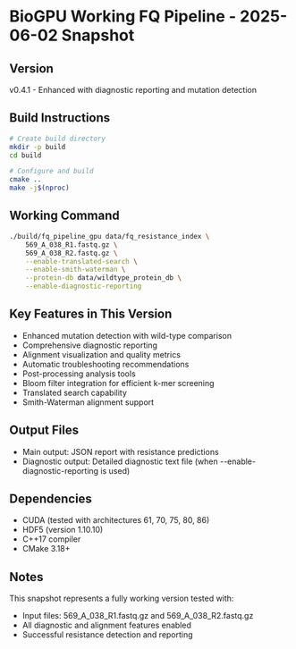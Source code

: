 # BioGPU Working FQ Pipeline - 2025-06-02 Snapshot

## Version
v0.4.1 - Enhanced with diagnostic reporting and mutation detection

## Build Instructions

```bash
# Create build directory
mkdir -p build
cd build

# Configure and build
cmake ..
make -j$(nproc)
```

## Working Command

```bash
./build/fq_pipeline_gpu data/fq_resistance_index \
    569_A_038_R1.fastq.gz \
    569_A_038_R2.fastq.gz \
    --enable-translated-search \
    --enable-smith-waterman \
    --protein-db data/wildtype_protein_db \
    --enable-diagnostic-reporting
```

## Key Features in This Version
- Enhanced mutation detection with wild-type comparison
- Comprehensive diagnostic reporting
- Alignment visualization and quality metrics
- Automatic troubleshooting recommendations
- Post-processing analysis tools
- Bloom filter integration for efficient k-mer screening
- Translated search capability
- Smith-Waterman alignment support

## Output Files
- Main output: JSON report with resistance predictions
- Diagnostic output: Detailed diagnostic text file (when --enable-diagnostic-reporting is used)

## Dependencies
- CUDA (tested with architectures 61, 70, 75, 80, 86)
- HDF5 (version 1.10.10)
- C++17 compiler
- CMake 3.18+

## Notes
This snapshot represents a fully working version tested with:
- Input files: 569_A_038_R1.fastq.gz and 569_A_038_R2.fastq.gz
- All diagnostic and alignment features enabled
- Successful resistance detection and reporting